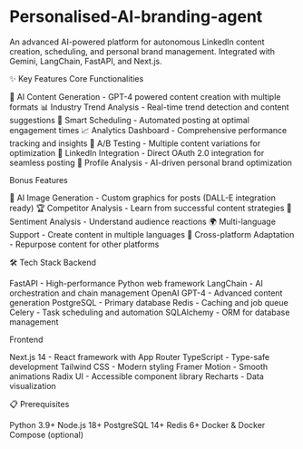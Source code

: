 # Personalised-AI-branding-agent
An advanced AI-powered platform for autonomous LinkedIn content creation, scheduling, and personal brand management. Integrated with Gemini, LangChain, FastAPI, and Next.js.

✨ Key Features
Core Functionalities

🤖 AI Content Generation - GPT-4 powered content creation with multiple formats
📊 Industry Trend Analysis - Real-time trend detection and content suggestions
📅 Smart Scheduling - Automated posting at optimal engagement times
📈 Analytics Dashboard - Comprehensive performance tracking and insights
🎯 A/B Testing - Multiple content variations for optimization
🔄 LinkedIn Integration - Direct OAuth 2.0 integration for seamless posting
👤 Profile Analysis - AI-driven personal brand optimization

Bonus Features

🎨 AI Image Generation - Custom graphics for posts (DALL-E integration ready)
🏆 Competitor Analysis - Learn from successful content strategies
💬 Sentiment Analysis - Understand audience reactions
🌍 Multi-language Support - Create content in multiple languages
📱 Cross-platform Adaptation - Repurpose content for other platforms

🛠️ Tech Stack
Backend

FastAPI - High-performance Python web framework
LangChain - AI orchestration and chain management
OpenAI GPT-4 - Advanced content generation
PostgreSQL - Primary database
Redis - Caching and job queue
Celery - Task scheduling and automation
SQLAlchemy - ORM for database management

Frontend

Next.js 14 - React framework with App Router
TypeScript - Type-safe development
Tailwind CSS - Modern styling
Framer Motion - Smooth animations
Radix UI - Accessible component library
Recharts - Data visualization

📋 Prerequisites

Python 3.9+
Node.js 18+
PostgreSQL 14+
Redis 6+
Docker & Docker Compose (optional)
